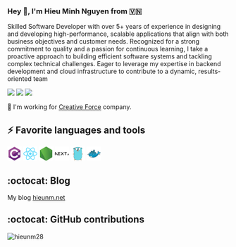 ### Hey 👋, I'm Hieu Minh Nguyen from 🇻🇳

Skilled Software Developer with over 5+ years of experience in designing and developing high-performance, scalable applications that
align with both business objectives and customer needs. Recognized for a strong commitment to quality and a passion for continuous
learning, I take a proactive approach to building efficient software systems and tackling complex technical challenges. Eager to leverage
my expertise in backend development and cloud infrastructure to contribute to a dynamic, results-oriented team

[![](https://img.shields.io/badge/-@minhhieuit28-%231DA1F2?style=flat-square&logo=twitter&logoColor=ffffff)](https://twitter.com/minhhieuit28)
[![](https://img.shields.io/badge/-@nmhieu28-%23181717?style=flat-square&logo=github)](https://github.com/nmhieu28)
[![](https://img.shields.io/badge/-Nguyen%20Minh%20Hieu-blue?style=flat-square&logo=Linkedin&logoColor=white&link=https://www.linkedin.com/in/minhhieuit28/)](https://www.linkedin.com/in/minhhieuit28/)

👯 I'm working for [Creative Force](https://www.creativeforce.io/) company.

## ⚡ Favorite languages and tools

<p align="left">
  <img src="https://raw.githubusercontent.com/devicons/devicon/master/icons/csharp/csharp-original.svg" alt="C#" width="32" height="32" />
  <img src="https://raw.githubusercontent.com/devicons/devicon/master/icons/react/react-original.svg" alt="React" width="32" height="32" />
  <img src="https://raw.githubusercontent.com/devicons/devicon/master/icons/nodejs/nodejs-original.svg" alt="Node.js" width="32" height="32" />
  <img src="https://raw.githubusercontent.com/devicons/devicon/master/icons/nextjs/nextjs-original-wordmark.svg" alt="Next.js" width="32" height="32" />
  <img src="https://raw.githubusercontent.com/devicons/devicon/master/icons/go/go-original.svg" alt="Golang" width="32" height="32" />
  <img src="https://raw.githubusercontent.com/devicons/devicon/master/icons/docker/docker-original.svg" alt="Docker" width="32" height="32" />
</p>

## :octocat: Blog
My blog [hieunm.net](https://hieunm.net)

## :octocat: GitHub contributions

<img src="https://github-readme-stats.vercel.app/api?username=hieunm28&show_icons=true&count_private=true&theme=algolia" alt="hieunm28" />
